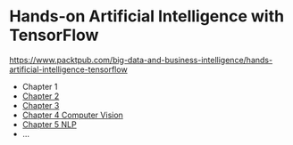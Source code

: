 # Hands-on Artificial Intelligence with TensorFlow
https://www.packtpub.com/big-data-and-business-intelligence/hands-artificial-intelligence-tensorflow

- Chapter 1
- [Chapter 2](chapter-04)
- [Chapter 3](chapter-03)
- [Chapter 4 Computer Vision](chapter-04)
- [Chapter 5 NLP](chapter-05)
- ...
